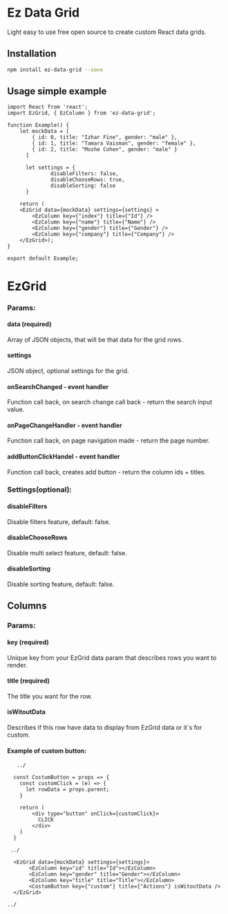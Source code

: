 # Ez Data Grid


Light easy to use free open source to create custom React data grids.

## Installation

```bash
npm install ez-data-grid --save
```

## Usage simple example

```react
import React from 'react';
import EzGrid, { EzColumn } from 'ez-data-grid';

function Example() {
	let mockData = [
		{ id: 0, title: "Izhar Fine", gender: "male" },
		{ id: 1, title: "Tamara Vaisman", gender: "female" },
		{ id: 2, title: "Moshe Cohen", gender: "male" }
	  ]
	  
	  let settings = {
			  disableFilters: false,
			  disableChooseRows: true,
			  disableSorting: false
	  }

	return (
	<EzGrid data={mockData} settings={settings} >
		<EzColumn key={"index"} title={"Id"} />
		<EzColumn key={"name"} title={"Name"} />
		<EzColumn key={"gender"} title={"Gender"} />
		<EzColumn key={"company"} title={"Company"} />
	</EzGrid>);
}

export default Example;
```

# EzGrid 
### Params:

#### data (required)
Array of JSON objects, that will be that data for the grid rows.

#### settings 
JSON object, optional settings for the grid.

#### onSearchChanged - event handler
Function call back, on search change call back - return the search input value.

#### onPageChangeHandler - event handler 
Function call back, on page navigation made - return the page number.

#### addButtonClickHandel - event handler
Function call back, creates add button - return the column ids + titles.

### Settings(optional):

#### disableFilters
Disable filters feature, default: false.

#### disableChooseRows
Disable multi select feature, default: false.

#### disableSorting
Disable sorting feature, default: false.

## Columns
### Params:

#### key (required)
Unique key from your EzGrid data param that describes rows you want to render.

#### title (required)
The title you want for the row.

#### isWitoutData
Describes if this row have data to display from EzGrid data or it`s for custom.

#### Example of custom button:


```react
   ../

  const CostumButton = props => {
    const customClick = (e) => {
      let rowData = props.parent;
    }

    return (
        <div type="button" onClick={customClick}>
          CLICK
        </div>
    )
  }

 ../

  <EzGrid data={mockData} settings={settings}>
       <EzColumn key="id" title="Id"></EzColumn>
       <EzColumn key="gender" title="Gender"></EzColumn>
       <EzColumn key="title" title="Title"></EzColumn>
       <CostumButton key={"custom"} title={"Actions"} isWitoutData />
  </EzGrid>

../
```
